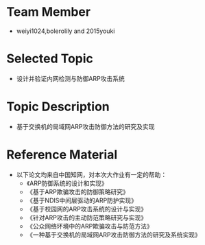 # Team Member
* weiyi1024,bolerolily and 2015youki

# Selected Topic
* 设计并验证内网检测与防御ARP攻击系统

# Topic Description
* 基于交换机的局域网ARP攻击防御方法的研究及实现

# Reference Material
* 以下论文均来自中国知网，对本次大作业有一定的帮助：  
  * 《ARP防御系统的设计和实现》
  * 《基于ARP欺骗攻击的防御策略研究》
  * 《基于NDIS中间层驱动的ARP防护实现》
  * 《基于校园网的ARP攻击系统的设计与实现》
  * 《针对ARP攻击的主动防范策略研究与实现》
  * 《公众网络环境中的ARP欺骗攻击与防范方法》
  * 《一种基于交换机的局域网ARP攻击防御方法的研究及系统实现》


